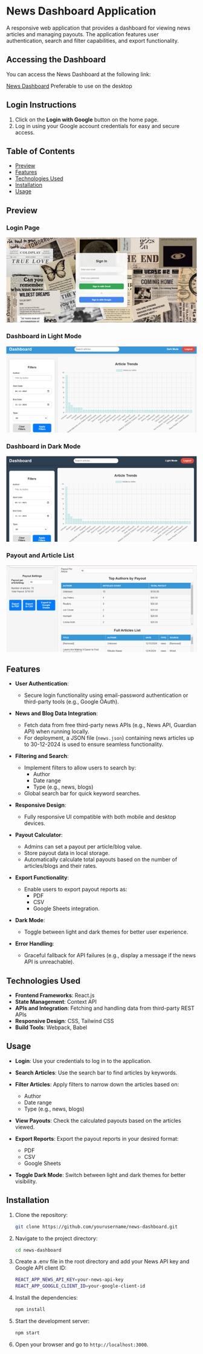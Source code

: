 # News Dashboard Application

A responsive web application that provides a dashboard for viewing news articles and managing payouts. The application features user authentication, search and filter capabilities, and export functionality.

## Accessing the Dashboard

You can access the News Dashboard at the following link:

[News Dashboard](https://news-dashboard-j886.onrender.com/)
Preferable to use on the desktop

## Login Instructions

1. Click on the **Login with Google** button on the home page.
2. Log in using your Google account credentials for easy and secure access.

## Table of Contents

- [Preview](#preview)
- [Features](#features)
- [Technologies Used](#technologies-used)
- [Installation](#installation)
- [Usage](#usage)

## Preview

### Login Page
![Login Page](./public/lp.png)

### Dashboard in Light Mode
![Dashboard Light mode](./public/dm.png)

### Dashboard in Dark Mode
![Dashboard Dark mode](./public/dn.png)

### Payout and Article List
![Payout and Article List](./public/d2.png)


## Features

- **User Authentication**:
  - Secure login functionality using email-password authentication or third-party tools (e.g., Google OAuth).

- **News and Blog Data Integration**:
  - Fetch data from free third-party news APIs (e.g., News API, Guardian API) when running locally.
  - For deployment, a JSON file (`news.json`) containing news articles up to 30-12-2024 is used to ensure seamless functionality.

- **Filtering and Search**:
  - Implement filters to allow users to search by:
    - Author
    - Date range
    - Type (e.g., news, blogs)
  - Global search bar for quick keyword searches.

- **Responsive Design**:
  - Fully responsive UI compatible with both mobile and desktop devices.

- **Payout Calculator**:
  - Admins can set a payout per article/blog value.
  - Store payout data in local storage.
  - Automatically calculate total payouts based on the number of articles/blogs and their rates.

- **Export Functionality**:
  - Enable users to export payout reports as:
    - PDF
    - CSV
    - Google Sheets integration.

- **Dark Mode**:
  - Toggle between light and dark themes for better user experience.

- **Error Handling**:
  - Graceful fallback for API failures (e.g., display a message if the news API is unreachable).

## Technologies Used

- **Frontend Frameworks**: React.js
- **State Management**: Context API
- **APIs and Integration**: Fetching and handling data from third-party REST APIs
- **Responsive Design**: CSS, Tailwind CSS
- **Build Tools**: Webpack, Babel

## Usage

- **Login**: Use your credentials to log in to the application.

- **Search Articles**: Use the search bar to find articles by keywords.

- **Filter Articles**: Apply filters to narrow down the articles based on:
  - Author
  - Date range
  - Type (e.g., news, blogs)

- **View Payouts**: Check the calculated payouts based on the articles viewed.

- **Export Reports**: Export the payout reports in your desired format:
  - PDF
  - CSV
  - Google Sheets

- **Toggle Dark Mode**: Switch between light and dark themes for better visibility.

## Installation

1. Clone the repository:

   ```bash
   git clone https://github.com/yourusername/news-dashboard.git

   ```
2. Navigate to the project directory:

   ```bash
   cd news-dashboard

   ```
3. Create a .env file in the root directory and add your News API key and Google API client ID:

   ```bash
   REACT_APP_NEWS_API_KEY=your-news-api-key
   REACT_APP_GOOGLE_CLIENT_ID=your-google-client-id
   ```

4. Install the dependencies:

   ```bash
   npm install

   ```
5. Start the development server:

   ```bash
   npm start

   ```
  
6. Open your browser and go to `http://localhost:3000`.



